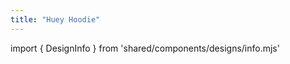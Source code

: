 ```yaml
---
title: "Huey Hoodie"
---
```


import { DesignInfo } from 'shared/components/designs/info.mjs'

<DesignInfo design='huey' docs />

